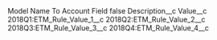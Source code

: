 <?xml version="1.0" encoding="UTF-8"?>
<CustomMetadata xmlns="http://soap.sforce.com/2006/04/metadata" xmlns:xsi="http://www.w3.org/2001/XMLSchema-instance" xmlns:xsd="http://www.w3.org/2001/XMLSchema">
    <label>Model Name To Account Field</label>
    <protected>false</protected>
    <values>
        <field>Description__c</field>
        <value xsi:nil="true"/>
    </values>
    <values>
        <field>Value__c</field>
        <value xsi:type="xsd:string">2018Q1:ETM_Rule_Value_1__c
2018Q2:ETM_Rule_Value_2__c
2018Q3:ETM_Rule_Value_3__c
2018Q4:ETM_Rule_Value_4__c</value>
    </values>
</CustomMetadata>
